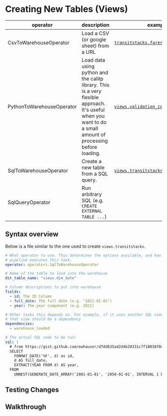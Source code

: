 # Creating New Tables (Views)

| operator | description | example |
| -------- | ----------- | ------- |
| CsvToWarehouseOperator  | Load a CSV (or google sheet) from a URL | [`transitstacks.fares`](https://github.com/cal-itp/data-infra/blob/main/airflow/dags/transitstacks_loader/fares.yml) |
| PythonToWarehouseOperator | Load data using python and the calitp library. This is a very flexible approach. It's useful when you want to do a small amount of processing before loading. | [`views.validation_code_descriptions`](https://github.com/cal-itp/data-infra/blob/main/airflow/dags/gtfs_views/validation_code_descriptions.py) |
| SqlToWarehouseOperator | Create a new table from a SQL query. | [`views.transitstacks`](https://github.com/cal-itp/data-infra/blob/main/airflow/dags/gtfs_views/transitstacks.yml) |
| SqlQueryOperator | Run arbitrary SQL (e.g. `CREATE EXTERNAL TABLE ...`) | |

## Syntax overview

Below is a file similar to the one used to create `views.transitstacks`.

```yaml
# What operator to use. This determines the options available, and how the
# pipeline executes this task.
operator: operators.SqlToWarehouseOperator

# Name of the table to load into the warehouse
dst_table_name: "views.dim_date"

# Column descriptions to put into warehouse
fields:
  - id: The ID Column
  - full_date: The full date (e.g. "2021-01-01")
  - year: The year component (e.g. 2021)

# Other tasks this depends on. For example, if it uses another SQL view, then
# that view should be a dependency
dependencies:
  - warehouse_loaded

# The actual SQL code to be run!
sql: |
  # from https://gist.github.com/ewhauser/d7dd635ad2d4b20331c7f18038f04817
  SELECT
    FORMAT_DATE('%F', d) as id,
    d AS full_date,
    EXTRACT(YEAR FROM d) AS year,
  FROM
    UNNEST(GENERATE_DATE_ARRAY('2001-01-01', '2050-01-01', INTERVAL 1 DAY)) d
```


## Testing Changes

## Walkthrough
